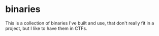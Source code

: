 # binaries
This is a collection of binaries I've built and use, that don't really fit in a project, but I like to have them in CTFs.
